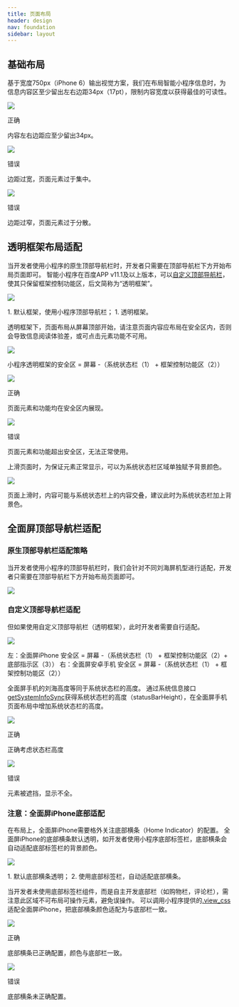 ```yaml
---
title: 页面布局
header: design
nav: foundation
sidebar: layout
---
```

## 基础布局
基于宽度750px（iPhone 6）输出视觉方案，我们在布局智能小程序信息时，为信息内容区至少留出左右边距34px（17pt），限制内容宽度以获得最佳的可读性。
<div class="m-doc-custom-examples">
	<div class="m-doc-custom-examples-correct">
		<img src="../../../img/design/foundation/layout/1-1.png">
		<p class="m-doc-custom-examples-title">正确</p><p class="m-doc-custom-examples-text">内容左右边距应至少留出34px。</p>
	</div>
	<div class="m-doc-custom-examples-error ">
		<img src="../../../img/design/foundation/layout/1-2.png">
		<p class="m-doc-custom-examples-title">错误</p><p class="m-doc-custom-examples-text">边距过宽，页面元素过于集中。</p>
	</div>
	<div class="m-doc-custom-examples-error ">
		<img src="../../../img/design/foundation/layout/1-3.png">
		<p class="m-doc-custom-examples-title">错误</p><p class="m-doc-custom-examples-text">边距过窄，页面元素过于分散。</p>
	</div>
</div>

## 透明框架布局适配
当开发者使用小程序的原生顶部导航栏时，开发者只需要在顶部导航栏下方开始布局页面即可。
智能小程序在百度APP v11.1及以上版本，可以[自定义顶部导航栏](/design/component/topnav/#自定义顶部导航栏)，使其只保留框架控制功能区，后文简称为“透明框架”。
<div class="m-doc-custom-examples">
	<div class="m-doc-custom-examples-correct">
		<img src="../../../img/design/foundation/layout/2.png"><p class="m-doc-custom-examples-text">1. 默认框架，使用小程序顶部导航栏；
		1. 透明框架。</p>
	</div>
</div>

透明框架下，页面布局从屏幕顶部开始，请注意页面内容应布局在安全区内，否则会导致信息阅读体验差，或可点击元素功能不可用。
<div class="m-doc-custom-examples">
	<div class="m-doc-custom-examples-correct">
		<img src="../../../img/design/foundation/layout/3.png"><p class="m-doc-custom-examples-text">小程序透明框架的安全区 = 屏幕 -（系统状态栏（1） + 框架控制功能区（2））</p>
	</div>
</div>

<div class="m-doc-custom-examples">
	<div class="m-doc-custom-examples-correct">
		<img src="../../../img/design/foundation/layout/4-1.png">
		<p class="m-doc-custom-examples-title">正确</p><p class="m-doc-custom-examples-text">页面元素和功能均在安全区内展现。</p>
	</div>
	<div class="m-doc-custom-examples-error">
		<img src="../../../img/design/foundation/layout/4-2.png">
		<p class="m-doc-custom-examples-title">错误</p><p class="m-doc-custom-examples-text">页面元素和功能超出安全区，无法正常使用。</p>
	</div>
</div>

上滑页面时，为保证元素正常显示，可以为系统状态栏区域单独赋予背景颜色。
<div class="m-doc-custom-examples">
	<div class="m-doc-custom-examples-correct">
		<img src="../../../img/design/foundation/layout/5.png"><p class="m-doc-custom-examples-text">页面上滑时，内容可能与系统状态栏上的内容交叠，建议此时为系统状态栏加上背景色。</p>
	</div>
</div>

## 全面屏顶部导航栏适配
### 原生顶部导航栏适配策略
当开发者使用小程序的顶部导航栏时，我们会针对不同刘海屏机型进行适配，开发者只需要在顶部导航栏下方开始布局页面即可。
<div class="m-doc-custom-examples">
	<div class="m-doc-custom-examples-correct">
		<img src="../../../img/design/foundation/layout/8.png">
	</div>
</div>

### 自定义顶部导航栏适配
但如果使用自定义顶部导航栏（透明框架），此时开发者需要自行适配。
<div class="m-doc-custom-examples">
	<div class="m-doc-custom-examples-correct">
		<img src="../../../img/design/foundation/layout/9.png"><p class="m-doc-custom-examples-text">左：全面屏iPhone 安全区 = 屏幕 -（系统状态栏（1） + 框架控制功能区（2）+ 底部指示区（3））
		右：全面屏安卓手机 安全区 = 屏幕 -（系统状态栏（1） + 框架控制功能区（2））</p>
	</div>
</div>

全面屏手机的刘海高度等同于系统状态栏的高度。
通过系统信息接口[getSystemInfoSync](https://smartprogram.baidu.com/docs/develop/api/device_sys/#getSystemInfoSync)获得系统状态栏的高度（statusBarHeight），在全面屏手机页面布局中增加系统状态栏的高度。

<div class="m-doc-custom-examples">
	<div class="m-doc-custom-examples-correct">
		<img src="../../../img/design/foundation/layout/10-1.png">
		<p class="m-doc-custom-examples-title">正确</p><p class="m-doc-custom-examples-text">正确考虑状态栏高度</p>
	</div>
	<div class="m-doc-custom-examples-error ">
		<img src="../../../img/design/foundation/layout/10-2.png">
		<p class="m-doc-custom-examples-title">错误</p><p class="m-doc-custom-examples-text">元素被遮挡，显示不全。</p>
	</div>
</div>


### 注意：全面屏iPhone底部适配
在布局上，全面屏iPhone需要格外关注底部横条（Home Indicator）的配置。
全面屏iPhone的底部横条默认透明，如开发者使用小程序底部标签栏，底部横条会自动适配底部标签栏的背景颜色。
<div class="m-doc-custom-examples">
	<div class="m-doc-custom-examples-correct">
		<img src="../../../img/design/foundation/layout/13.png"><p class="m-doc-custom-examples-text">1. 默认底部横条透明；
		2. 使用底部标签栏，自动适配底部横条。</p>
	</div>
</div>

当开发者未使用底部标签栏组件，而是自主开发底部栏（如购物栏，评论栏），需注意此区域不可布局可操作元素，避免误操作。
可以调用小程序提供的<a href="http://smartprogram.baidu.com/docs/develop/framework/view_css/#适配样式">.view_css</a>适配全面屏iPhone，把底部横条颜色适配为与底部栏一致。
<div class="m-doc-custom-examples">
	<div class="m-doc-custom-examples-correct">
		<img src="../../../img/design/foundation/layout/14-1.png">
		<p class="m-doc-custom-examples-title">正确</p><p class="m-doc-custom-examples-text">底部横条已正确配置，颜色与底部栏一致。</p>
	</div>
	<div class="m-doc-custom-examples-error ">
		<img src="../../../img/design/foundation/layout/14-2.png">
		<p class="m-doc-custom-examples-title">错误</p><p class="m-doc-custom-examples-text">底部横条未正确配置。</p>
	</div>
</div>
